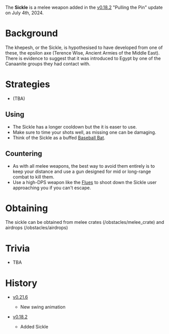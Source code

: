 The **Sickle** is a melee weapon added in the [v0.18.2](https://github.com/HasangerGames/suroi/releases/tag/v0.18.2) "Pulling the Pin" update on July 4th, 2024.

# Background

The khepesh, or the Sickle, is hypothesised to have developed from one of these, the epsilon axe (Terence Wise, Ancient Armies of the Middle East). There is evidence to suggest that it was introduced to Egypt by one of the Canaanite groups they had contact with.

# Strategies
- (TBA)
## Using

- The Sickle has a longer cooldown but the it is easer to use.
 - Make sure to time your shots well, as missing one can be damaging.
 - Think of the Sickle as a buffed [Baseball Bat](/weapons/melee/baseball_bat).

## Countering

- As with all melee weapons, the best way to avoid them entirely is to keep your distance and use a gun designed for mid or long-range combat to kill them.
 - Use a high-DPS weapon like the [Flues](/weapons/guns/flues) to shoot down the Sickle user approaching you if you can't escape.

# Obtaining

The sickle can be obtained from melee crates (/obstacles/melee_crate) and airdrops (/obstacles/airdrops)

# Trivia

- TBA

# History

- [v0.21.6](https://github.com/HasangerGames/suroi/releases/tag/v0.21.6)
  - New swing animation

- [v0.18.2](https://github.com/HasangerGames/suroi/releases/tag/v0.18.2)
  - Added Sickle
